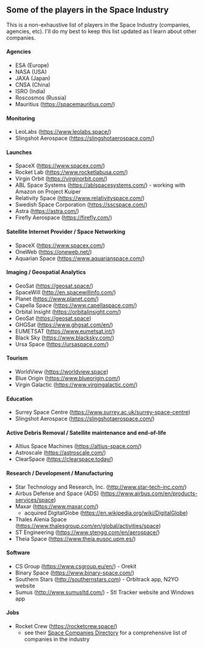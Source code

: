 ## Some of the players in the Space Industry

This is a non-exhaustive list of players in the Space Industry (companies, agencies, etc).
I'll do my best to keep this list updated as I learn about other companies.

#### Agencies

*    ESA  (Europe)
*    NASA (USA)
*    JAXA (Japan)
*    CNSA (China)
*    ISRO (India)
*    Roscosmos (Russia)
*    Mauritius (<https://spacemauritius.com/>)

#### Monitoring

*    LeoLabs (<https://www.leolabs.space/>)
*    Slingshot Aerospace (<https://slingshotaerospace.com/>)

#### Launches

*    SpaceX (<https://www.spacex.com/>)
*    Rocket Lab (<https://www.rocketlabusa.com/>)
*    Virgin Orbit (<https://virginorbit.com/>)
*    ABL Space Systems (<https://ablspacesystems.com/>) - working with Amazon on Project Kuiper
*    Relativity Space (<https://www.relativityspace.com/>)
*    Swedish Space Corporation (<https://sscspace.com/>)
*    Astra (<https://astra.com/>)
*    Firefly Aerospace (<https://firefly.com/>)

#### Satellite Internet Provider / Space Networking

*    SpaceX (<https://www.spacex.com/>)
*    OneWeb (<https://oneweb.net/>)
*    Aquarian Space (<https://www.aquarianspace.com/>)

#### Imaging / Geospatial Analytics

*    GeoSat (<https://geosat.space/>)
*    SpaceWill (<http://en.spacewillinfo.com/>)
*    Planet (<https://www.planet.com/>)
*    Capella Space (<https://www.capellaspace.com/>)
*    Orbital Insight (<https://orbitalinsight.com/>)
*    GeoSat (<https://geosat.space>)
*    GHGSat (<https://www.ghgsat.com/en/>)
*    EUMETSAT (<https://www.eumetsat.int/>)
*    Black Sky (<https://www.blacksky.com/>)
*    Ursa Space (<https://ursaspace.com/>)

#### Tourism

*    WorldView (<https://worldview.space>)
*    Blue Origin (<https://www.blueorigin.com/>)
*    Virgin Galactic (<https://www.virgingalactic.com/>)

#### Education

*    Surrey Space Centre (<https://www.surrey.ac.uk/surrey-space-centre>)
*    Slingshot Aerospace (<https://slingshotaerospace.com/>)

#### Active Debris Removal / Satellite maintenance and end-of-life

*    Altius Space Machines (<https://altius-space.com/>)
*    Astroscale (<https://astroscale.com/>)
*    ClearSpace (<https://clearspace.today/>)

#### Research / Development / Manufacturing

*    Star Technology and Research, Inc. (<http://www.star-tech-inc.com/>)
*    Airbus Defense and Space (ADS) (<https://www.airbus.com/en/products-services/space>)
*    Maxar (<https://www.maxar.com/>)
     *    acquired DigitalGlobe (<https://en.wikipedia.org/wiki/DigitalGlobe>)
*    Thales Alenia Space (<https://www.thalesgroup.com/en/global/activities/space>)
*    ST Engineering (<https://www.stengg.com/en/aerospace/>)
*    Theia Space (<https://www.theia.eusoc.upm.es/>)

#### Software

*    CS Group (<https://www.csgroup.eu/en/>) - Orekit
*    Binary Space (<https://www.binary-space.com/>)
*    Southern Stars (<http://southernstars.com>) - Orbitrack app, N2YO website
*    Sumus (<http://www.sumusltd.com/>) - Stl Tracker website and Windows app

#### Jobs

* Rocket Crew (<https://rocketcrew.space/>)
     *    see their [Space Companies Directory](https://rocketcrew.space/space-companies)
     for a comprehensive list of companies in the industry
